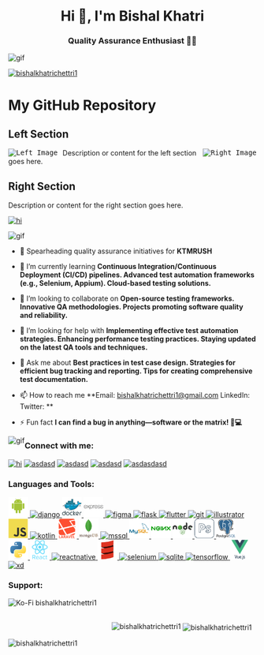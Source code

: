 <h1 align="center">Hi 👋, I'm Bishal Khatri</h1>
<h3 align="center">Quality Assurance Enthusiast 🧪🚀</h3>

<img alt="gif" src="https://github.com/Bishalkhatrichettri1/Bishalkhatrichettri1/blob/main/10798281_19362653.jpg">

<p align="left"> <a href="https://github.com/ryo-ma/github-profile-trophy"><img src="https://github-profile-trophy.vercel.app/?username=bishalkhatrichettri1" alt="bishalkhatrichettri1" /></a> </p>





# My GitHub Repository

## Left Section

<kbd>
  <img src="https://64.media.tumblr.com/83928a1806eea0bf918c0dff130c9dbc/tumblr_na39k233Xy1r83cqho1_400.gifv" alt="Left Image"  style="float: left; margin-right: 10px;" />
  <img src="https://64.media.tumblr.com/83928a1806eea0bf918c0dff130c9dbc/tumblr_na39k233Xy1r83cqho1_400.gifv" alt="Right Image" style="float: right; margin-left: 10px;" />
</kbd>

Description or content for the left section goes here.

## Right Section

Description or content for the right section goes here.

<kbd>
  
</kbd>


<p align="left"> <a href="https://twitter.com/hi" target="blank"><img src="https://img.shields.io/twitter/follow/hi?logo=twitter&style=for-the-badge" alt="hi" /></a> </p>

<img  alt="gif"  src="https://gifdb.com/images/high/programming-coding-digital-marketing-b63zccx04i4luhh9.webp">

- 🔭 Spearheading quality assurance initiatives for **KTMRUSH**

- 🌱 I’m currently learning **Continuous Integration/Continuous Deployment (CI/CD) pipelines. Advanced test automation frameworks (e.g., Selenium, Appium). Cloud-based testing solutions.**

- 👯 I’m looking to collaborate on **Open-source testing frameworks. Innovative QA methodologies. Projects promoting software quality and reliability.**

- 🤝 I’m looking for help with **Implementing effective test automation strategies. Enhancing performance testing practices. Staying updated on the latest QA tools and techniques.**

- 💬 Ask me about **Best practices in test case design. Strategies for efficient bug tracking and reporting. Tips for creating comprehensive test documentation.**

- 📫 How to reach me **Email: bishalkhatrichettri1@gmail.com LinkedIn:  Twitter: **

- ⚡ Fun fact **I can find a bug in anything—software or the matrix! 🐛💻**

<img align="left" alt="gif" src="https://github.com/Bishalkhatrichettri1/Bishalkhatrichettri1/blob/main/UbFo-unscreen.gif">


<h3 align="left">Connect with me:</h3>
<p align="left">
<a href="https://twitter.com/hi" target="blank"><img align="center" src="https://raw.githubusercontent.com/rahuldkjain/github-profile-readme-generator/master/src/images/icons/Social/twitter.svg" alt="hi" height="30" width="40" /></a>
<a href="https://www.linkedin.com/in/bishal-khatri-a84ba3281/" target="blank"><img align="center" src="https://raw.githubusercontent.com/rahuldkjain/github-profile-readme-generator/master/src/images/icons/Social/linked-in-alt.svg" alt="asdasd" height="30" width="40" /></a>
<a href="https://fb.com/" target="blank"><img align="center" src="https://raw.githubusercontent.com/rahuldkjain/github-profile-readme-generator/master/src/images/icons/Social/facebook.svg" alt="asdasd" height="30" width="40" /></a>
<a href="https://instagram.com/" target="blank"><img align="center" src="https://raw.githubusercontent.com/rahuldkjain/github-profile-readme-generator/master/src/images/icons/Social/instagram.svg" alt="asdasd" height="30" width="40" /></a>
<a href="https://www.youtube.com/" target="blank"><img align="center" src="https://raw.githubusercontent.com/rahuldkjain/github-profile-readme-generator/master/src/images/icons/Social/youtube.svg" alt="asdasdasd" height="30" width="40" /></a>
</p>


<h3 align="left">Languages and Tools:</h3>
<p align="left"> <a href="https://developer.android.com" target="_blank" rel="noreferrer"> <img src="https://raw.githubusercontent.com/devicons/devicon/master/icons/android/android-original-wordmark.svg" alt="android" width="40" height="40"/> </a> <a href="https://www.djangoproject.com/" target="_blank" rel="noreferrer"> <img src="https://cdn.worldvectorlogo.com/logos/django.svg" alt="django" width="40" height="40"/> </a> <a href="https://www.docker.com/" target="_blank" rel="noreferrer"> <img src="https://raw.githubusercontent.com/devicons/devicon/master/icons/docker/docker-original-wordmark.svg" alt="docker" width="40" height="40"/> </a> <a href="https://expressjs.com" target="_blank" rel="noreferrer"> <img src="https://raw.githubusercontent.com/devicons/devicon/master/icons/express/express-original-wordmark.svg" alt="express" width="40" height="40"/> </a> <a href="https://www.figma.com/" target="_blank" rel="noreferrer"> <img src="https://www.vectorlogo.zone/logos/figma/figma-icon.svg" alt="figma" width="40" height="40"/> </a> <a href="https://flask.palletsprojects.com/" target="_blank" rel="noreferrer"> <img src="https://www.vectorlogo.zone/logos/pocoo_flask/pocoo_flask-icon.svg" alt="flask" width="40" height="40"/> </a> <a href="https://flutter.dev" target="_blank" rel="noreferrer"> <img src="https://www.vectorlogo.zone/logos/flutterio/flutterio-icon.svg" alt="flutter" width="40" height="40"/> </a> <a href="https://git-scm.com/" target="_blank" rel="noreferrer"> <img src="https://www.vectorlogo.zone/logos/git-scm/git-scm-icon.svg" alt="git" width="40" height="40"/> </a> <a href="https://www.adobe.com/in/products/illustrator.html" target="_blank" rel="noreferrer"> <img src="https://www.vectorlogo.zone/logos/adobe_illustrator/adobe_illustrator-icon.svg" alt="illustrator" width="40" height="40"/> </a> <a href="https://developer.mozilla.org/en-US/docs/Web/JavaScript" target="_blank" rel="noreferrer"> <img src="https://raw.githubusercontent.com/devicons/devicon/master/icons/javascript/javascript-original.svg" alt="javascript" width="40" height="40"/> </a> <a href="https://kotlinlang.org" target="_blank" rel="noreferrer"> <img src="https://www.vectorlogo.zone/logos/kotlinlang/kotlinlang-icon.svg" alt="kotlin" width="40" height="40"/> </a> <a href="https://laravel.com/" target="_blank" rel="noreferrer"> <img src="https://raw.githubusercontent.com/devicons/devicon/master/icons/laravel/laravel-plain-wordmark.svg" alt="laravel" width="40" height="40"/> </a> <a href="https://www.mongodb.com/" target="_blank" rel="noreferrer"> <img src="https://raw.githubusercontent.com/devicons/devicon/master/icons/mongodb/mongodb-original-wordmark.svg" alt="mongodb" width="40" height="40"/> </a> <a href="https://www.microsoft.com/en-us/sql-server" target="_blank" rel="noreferrer"> <img src="https://www.svgrepo.com/show/303229/microsoft-sql-server-logo.svg" alt="mssql" width="40" height="40"/> </a> <a href="https://www.mysql.com/" target="_blank" rel="noreferrer"> <img src="https://raw.githubusercontent.com/devicons/devicon/master/icons/mysql/mysql-original-wordmark.svg" alt="mysql" width="40" height="40"/> </a> <a href="https://www.nginx.com" target="_blank" rel="noreferrer"> <img src="https://raw.githubusercontent.com/devicons/devicon/master/icons/nginx/nginx-original.svg" alt="nginx" width="40" height="40"/> </a> <a href="https://nodejs.org" target="_blank" rel="noreferrer"> <img src="https://raw.githubusercontent.com/devicons/devicon/master/icons/nodejs/nodejs-original-wordmark.svg" alt="nodejs" width="40" height="40"/> </a> <a href="https://www.photoshop.com/en" target="_blank" rel="noreferrer"> <img src="https://raw.githubusercontent.com/devicons/devicon/master/icons/photoshop/photoshop-line.svg" alt="photoshop" width="40" height="40"/> </a> <a href="https://www.postgresql.org" target="_blank" rel="noreferrer"> <img src="https://raw.githubusercontent.com/devicons/devicon/master/icons/postgresql/postgresql-original-wordmark.svg" alt="postgresql" width="40" height="40"/> </a> <a href="https://www.python.org" target="_blank" rel="noreferrer"> <img src="https://raw.githubusercontent.com/devicons/devicon/master/icons/python/python-original.svg" alt="python" width="40" height="40"/> </a> <a href="https://reactjs.org/" target="_blank" rel="noreferrer"> <img src="https://raw.githubusercontent.com/devicons/devicon/master/icons/react/react-original-wordmark.svg" alt="react" width="40" height="40"/> </a> <a href="https://reactnative.dev/" target="_blank" rel="noreferrer"> <img src="https://reactnative.dev/img/header_logo.svg" alt="reactnative" width="40" height="40"/> </a> <a href="https://www.scala-lang.org" target="_blank" rel="noreferrer"> <img src="https://raw.githubusercontent.com/devicons/devicon/master/icons/scala/scala-original.svg" alt="scala" width="40" height="40"/> </a> <a href="https://www.selenium.dev" target="_blank" rel="noreferrer"> <img src="https://raw.githubusercontent.com/detain/svg-logos/780f25886640cef088af994181646db2f6b1a3f8/svg/selenium-logo.svg" alt="selenium" width="40" height="40"/> </a> <a href="https://www.sqlite.org/" target="_blank" rel="noreferrer"> <img src="https://www.vectorlogo.zone/logos/sqlite/sqlite-icon.svg" alt="sqlite" width="40" height="40"/> </a> <a href="https://www.tensorflow.org" target="_blank" rel="noreferrer"> <img src="https://www.vectorlogo.zone/logos/tensorflow/tensorflow-icon.svg" alt="tensorflow" width="40" height="40"/> </a> <a href="https://vuejs.org/" target="_blank" rel="noreferrer"> <img src="https://raw.githubusercontent.com/devicons/devicon/master/icons/vuejs/vuejs-original-wordmark.svg" alt="vuejs" width="40" height="40"/> </a> <a href="https://www.adobe.com/products/xd.html" target="_blank" rel="noreferrer"> <img src="https://cdn.worldvectorlogo.com/logos/adobe-xd.svg" alt="xd" width="40" height="40"/> </a> </p>

<h3 align="left">Support:</h3>
<p><a href="https://ko-fi.com/bishalkhatri#paypalModal"> <img align="left" src="https://cdn.ko-fi.com/cdn/kofi3.png?v=3" height="50" width="210" alt="Ko-Fi bishalkhatrichettri1" /></a></p><br><br>

<p><img align="left" src="https://github-readme-stats.vercel.app/api/top-langs?username=bishalkhatrichettri1&show_icons=true&locale=en&layout=compact" alt="bishalkhatrichettri1" /></p>

<p>&nbsp;<img align="center" src="https://github-readme-stats.vercel.app/api?username=bishalkhatrichettri1&show_icons=true&locale=en" alt="bishalkhatrichettri1" /></p>

<p><img align="center" src="https://github-readme-streak-stats.herokuapp.com/?user=bishalkhatrichettri1&" alt="bishalkhatrichettri1" /></p>
